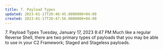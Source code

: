 ```yaml
---
title: 7. Payload Types
updated: 2023-01-17T20:48:45.0000000+04:00
created: 2023-01-17T20:47:56.0000000+04:00
---
```


7\. Payload Types
Tuesday, January 17, 2023
8:47 PM
Much like a regular Reverse Shell, there are two primary types of payloads that you may be able to use in your C2 Framework; Staged and Stageless payloads.

